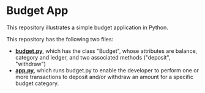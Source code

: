 # Budget App
This repository illustrates a simple budget application in Python. 

This repository has the following two files:
- **[budget.py](https://github.com/marianne-manaog/Budget_App/blob/main/budget.py)**, which has the class "Budget", whose attributes are balance, category and ledger, and two associated methods ("deposit", "withdraw")
- **[app.py](https://github.com/marianne-manaog/Budget_App/blob/main/app.py)**, which runs budget.py to enable the developer to perform one or more transactions to deposit and/or withdraw an amount for a specific budget category.

